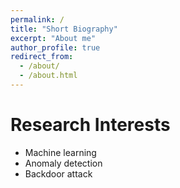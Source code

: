 ```yaml
---
permalink: /
title: "Short Biography"
excerpt: "About me"
author_profile: true
redirect_from: 
  - /about/
  - /about.html
---
```




Research Interests
======
- Machine learning
- Anomaly detection
- Backdoor attack
